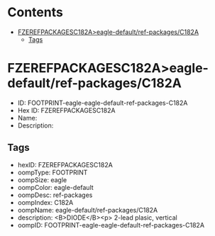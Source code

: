 



Contents
========

* [FZEREFPACKAGESC182A>eagle-default/ref-packages/C182A](#fzerefpackagesc182aeagle-defaultref-packagesc182a)
	* [Tags](#tags)

# FZEREFPACKAGESC182A>eagle-default/ref-packages/C182A

- ID: FOOTPRINT-eagle-eagle-default-ref-packages-C182A
- Hex ID: FZEREFPACKAGESC182A
- Name: 
- Description: 

## Tags

- hexID: FZEREFPACKAGESC182A
- oompType: FOOTPRINT
- oompSize: eagle
- oompColor: eagle-default
- oompDesc: ref-packages
- oompIndex: C182A
- oompName: eagle-default/ref-packages/C182A
- description: &lt;B&gt;DIODE&lt;/B&gt;&lt;p&gt;&#xD;
2-lead plasic, vertical
- oompID: FOOTPRINT-eagle-eagle-default-ref-packages-C182A
